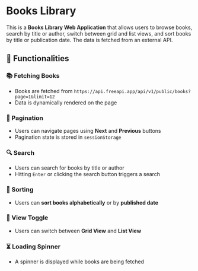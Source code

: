 # Books Library

This is a **Books Library Web Application** that allows users to browse books, search by title or author, switch between grid and list views, and sort books by title or publication date. The data is fetched from an external API.


## 📌 Functionalities

### 📚 Fetching Books

- Books are fetched from `https://api.freeapi.app/api/v1/public/books?page=1&limit=12`
- Data is dynamically rendered on the page

### 🔄 Pagination

- Users can navigate pages using **Next** and **Previous** buttons
- Pagination state is stored in `sessionStorage`

### 🔍 Search

- Users can search for books by title or author
- Hitting `Enter` or clicking the search button triggers a search

### 🔀 Sorting

- Users can **sort books alphabetically** or by **published date**

### 🔄 View Toggle

- Users can switch between **Grid View** and **List View**

### ⏳ Loading Spinner

- A spinner is displayed while books are being fetched




